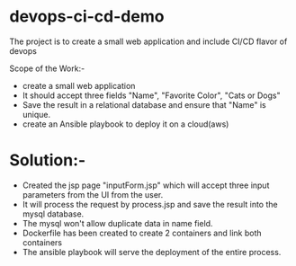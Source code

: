 # devops-ci-cd-demo
The project is to create a small web application and include CI/CD flavor of devops

Scope of the Work:-
- create a small web application 
- It should accept three fields "Name", "Favorite Color", "Cats or Dogs"
- Save the result in a relational database and ensure that "Name" is unique.
- create an Ansible playbook to deploy it on a cloud(aws)


# Solution:-

- Created the jsp page "inputForm.jsp" which will accept three input parameters from the UI from the user.
- It will process the request by process.jsp and save the result into the mysql database.
- The mysql won't allow duplicate data in name field.
- Dockerfile has been created to create 2 containers and link both containers
- The ansible playbook will serve the deployment of the entire process.

